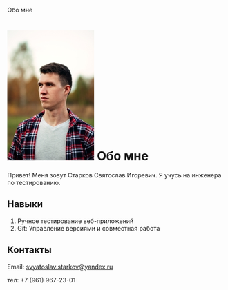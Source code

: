 Обо мне 
# ![Логотип NeuroStartUp](img/068.jpg) Обо мне 
 Привет! Меня зовут Старков Святослав Игоревич. Я учусь на инженера по тестированию.
  

## Навыки
1.  Ручное тестирование веб-приложений
2. Git: Управление версиями и совместная работа


## Контакты
Email: svyatoslav.starkov@yandex.ru

тел: +7 (961) 967-23-01


